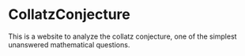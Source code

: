 # CollatzConjecture

This is a website to analyze the collatz conjecture, one of the simplest unanswered mathematical questions.

